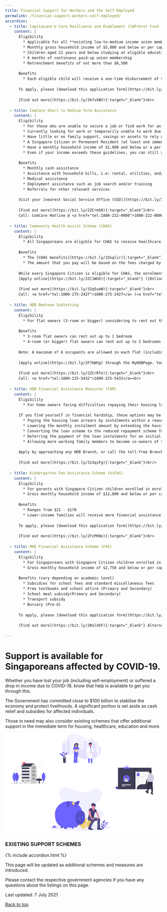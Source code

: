 ```yaml
---
title: Financial Support for Workers and the Self-Employed
permalink: /financial-support-workers-self-employed/
accordion:
  - title: CapitaLand-U Care Resilience and Enablement (CAP+Ure) Fund
    content: |
      Eligibility
        * Applicable for all **existing low-to-medium income union members** who are impacted by sudden loss of income and need interim financial support for their children's daily necessities and schooling needs
        * Monthly gross household income of $5,800 and below or per capita income of $1,450 and below if GHI exceeds $5,800
        * Children aged 21 years and below studying at eligible educational institutions: Government / Government-aided / Independent schools (primary and secondary) under the Ministry of Education; Junior colleges; Institute of Technical Education; Millennia Institute; Special education schools
        * 6 months of continuous paid-up union membership
        * Retrenchment benefits of not more than $6,500

      Benefits 
        * Each eligible child will receive a one-time disbursement of $250 NTUC FairPrice vouchers

      To apply, please [download this application form](https://bit.ly/3lZqMYD){:target="_blank"}. Submit the completed form with all relevant supporting documents directly through your union.

      [Find out more](https://bit.ly/3kfvXBV){:target="_blank"}<br>

  - title: ComCare Short to Medium Term Assistance
    content: |
      Eligibility
        * For those who are unable to secure a job or find work for an extended period of time and needs financial support temporarily
        * Currently looking for work or temporarily unable to work due to illness or having to care for children, elderly or other dependencies
        * Have little or no family support, savings or assets to rely on for one's daily needs
        * A Singapore Citizen or Permanent Resident (at least one immediate family in the same household must be Singapore Citizen)
        * Have a monthly household income of $1,900 and below or a per capita income of $650 and below
        * Even if your income exceeds these guidelines, you can still approach our Social Service Offices (SSOs) if you face financial difficulties. Our SSOs will assess your circumstances and needs, and assist you accordingly

      Benefits
        * Monthly cash assistance
        * Assistance with household bills, i.e: rental, utilities, and/or service and conservancy charges
        * Medical assistance
        * Employment assistance such as job search and/or training
        * Referrals for other relevant services

      Visit your [nearest Social Service Office (SSO)](https://bit.ly/3idvakn){:target="_blank"} for assistance. Each SSO administers ComCare financial assistance and links applicants up with other forms of assistance they might need, such as family services. The SSO will assess your eligibility for assistance. 

      [Find out more](https://bit.ly/2ZCrm50){:target="_blank"}<br>
      Call: ComCare Hotline @ <a href="tel:1800-222-0000">1800-222-0000</a>
      
  - title: Community Health Assist Scheme (CHAS)
    content: |
      Eligibility
        * All Singaporeans are eligible for CHAS to receive healthcare subsidies for medical and dental care at participating General Practitioner (GP) and dental clinics near their home.

      Benefits
        * The [CHAS benefits](https://bit.ly/33nqlir){:target="_blank"} you will receive are tiered according to household monthly income per person or the Annual Value (AV) of the home.
        * The amount that you pay will be based on the fees charged by the clinic, minus the CHAS subsidies. You may wish to check with CHAS clinics on their fees before receiving treatment at each visit

      While every Singapore Citizen is eligible for CHAS, the enrolment onto CHAS is still on an application basis.<br>
      [Apply online](https://bit.ly/2ZC1WUX){:target="_blank"} ([Online application user guide](https://www-moh-gov-sg-admin.cwp.sg/docs/librariesprovider5/default-document-library/chas-eservice-user-guide.pdf){:target="_blank"})
     
      [Find out more](https://bit.ly/32q5ueW){:target="_blank"}<br>
      Call: <a href="tel:1800-275-2427">1800-275-2427</a> (<a href="tel:1800-275-2427">1800-ASK-CHAS</a>), Monday to Friday from 8.30am to 6.00pm (excluding Public Holidays)<br>

  - title: HDB Bedroom Subletting
    content: |
      Eligibility
        * For flat owners (3-room or bigger) considering to rent out their spare bedroom(s) for additional income

      Benefits
        * 3-room flat owners can rent out up to 1 bedroom
        * 4-room (or bigger) flat owners can rent out up to 2 bedrooms
        
      Note: A maximum of 6 occupants are allowed in each flat (including owners, authorised occupiers, and tenants).

      [Apply online](https://bit.ly/2F7kWUg) through the MyHDBPage. You are required to seek HDB's approval before the commencement of the tenancy. An administrative fee is payable with each application, at $10 per bedroom.

      [Find out more](https://bit.ly/2ZCrRfo){:target="_blank"}<br>
      Call: <a href="tel:1800-225-5432">1800-225-5432</a><br>

  - title: HDB Financial Assistance Measures (FAM)
    content: | 
      Eligibility
        * For home owners facing difficulties repaying their housing loans

      If you find yourself in financial hardship, these options may be available to you:
        * Paying the housing loan arrears by instalments within a reasonable period
        * Lowering the monthly instalment amount by extending the housing loan term up to the maximum repayment period
        * Converting the loan scheme to the reduced repayment scheme for a period of 6 months
        * Deferring the payment of the loan instalments for an initial period of 6 months
        * Allowing more working family members to become co-owners of the flat

      Apply by approaching any HDB Branch, or call the toll-free Branch Service Line at <a href="tel:1800-225-5432">1800-225-5432</a>.

      [Find out more](https://bit.ly/3i5qsFg){:target="_blank"}<br/>

  - title: Kindergarten Fee Assistance Scheme (KiFAS)
    content: |
      Eligibility
        * For parents with Singapore Citizen children enrolled in enrolled in an Anchor Operator (AOP) or Ministry of Education (MOE) kindergarten to defray kindergarten fees
        * Gross monthly household income of $12,000 and below or per capita income of $3,000 and below for larger families with 5 or more members (with at least 3 dependants who are not earning an income)

      Benefits
        * Ranges from $21 - $170
        * Lower-income families will receive more financial assistance

      To apply, please [download this application form](https://bit.ly/3intsgB){:target="_blank"}. Submit the completed form with all relevant supporting documents directly to ECDA through your child's kindergarten.
      
      [Find out more](https://bit.ly/2FzPKNo){:target="_blank"}<br>

  - title: MOE Financial Assistance Scheme (FAS)
    content: |
      Eligibility
        * For Singaporeans with Singapore Citizen children enrolled in a Government or Government-aided school
        * Gross monthly household income of $2,750 and below or per capita income $690 and below at the time of application

      Benefits (vary depending on academic level)
        * Subsidies for school fees and standard miscellaneous fees
        * Free textbooks and school attire (Primary and Secondary)
        * School meal subsidy(Primary and Secondary)
        * Transport subsidy
        * Bursary (Pre-U)

      To apply, please [download this application form](https://bit.ly/3bADRme){:target="_blank"} or collect a copy at your child's school. Submit the completed form with all relevant supporting documents directly to the school.

      [Find out more](https://bit.ly/2RoldVF){:target="_blank"} Alternatively, please approach your child's school to learn more on MOE FAS, or other school-based financial assistance.

---
```


# <a name="top"></a>Support is available for Singaporeans affected by COVID-19.

Whether you have lost your job (including self-employment) or suffered a drop in income due to COVID-19, know that help is available to get you through this. 

The Government has committed close to $100 billion to stabilise the economy and protect livelihoods. A significant portion is set aside as cash relief and subsidies for affected individuals. 

Those in need may also consider existing schemes that offer additional support in the immediate term for housing, healthcare, education and more.

<img src="/images/holistic-support.jpg" alt="support"> 


### <a name="schemes"></a>EXISTING SUPPORT SCHEMES

{% include accordion.html %}



This page will be updated as additional schemes and measures are introduced.

Please contact the respective government agencies if you have any questions about the listings on this page.  

Last updated: 7 July 2021
 
[Back to top](#top)
